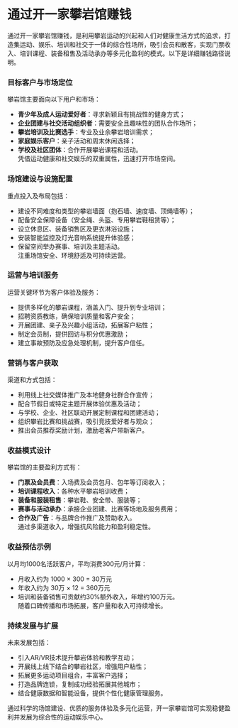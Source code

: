 # 通过开一家攀岩馆赚钱
通过开一家攀岩馆赚钱，是利用攀岩运动的兴起和人们对健康生活方式的追求，打造集运动、娱乐、培训和社交于一体的综合性场所，吸引会员和散客，实现门票收入、培训课程、装备租售及活动承办等多元化盈利的模式。以下是详细赚钱路径说明。

### 目标客户与市场定位  
攀岩馆主要面向以下用户和市场：  
* **青少年及成人运动爱好者**：寻求新颖且有挑战性的健身方式；  
* **企业团建与社交活动组织者**：需要安全且趣味性的团队合作场所；  
* **攀岩培训及比赛选手**：专业及业余攀岩培训需求；  
* **家庭娱乐客户**：亲子活动和周末休闲选择；  
* **学校及社区团体**：合作开展攀岩课程和活动。  
凭借运动健康和社交娱乐的双重属性，迅速打开市场空间。

### 场馆建设与设施配置  
重点投入及布局包括：  
* 建设不同难度和类型的攀岩墙面（抱石墙、速度墙、顶绳墙等）；  
* 配备安全保障设备（安全绳、头盔、专用攀岩鞋租赁等）；  
* 设立休息区、装备销售区及更衣淋浴设施；  
* 安装智能监控及灯光音响系统提升体验感；  
* 保留空间举办赛事、培训及主题活动。  
注重场馆安全、环境舒适及可持续运营。

### 运营与培训服务  
运营关键环节为客户体验及服务：  
* 提供多样化的攀岩课程，涵盖入门、提升到专业培训；  
* 招聘资质教练，确保培训质量和客户安全；  
* 开展团建、亲子及兴趣小组活动，拓展客户粘性；  
* 制定会员制，提供回访与积分优惠激励；  
* 建立事故预防及应急处理机制，提升客户信任。  

### 营销与客户获取  
渠道和方式包括：  
* 利用线上社交媒体推广及本地健身社群合作宣传；  
* 配合节假日或特定主题开展体验优惠及活动；  
* 与学校、企业、社区联动开展定制课程和团建活动；  
* 组织攀岩比赛和挑战赛，吸引竞技爱好者与观众；  
* 推出会员推荐奖励计划，激励老客户带新客户。  

### 收益模式设计  
攀岩馆的主要盈利方式有：  
* **门票及会员费**：入场费及会员包月、包年等订阅收入；  
* **培训课程收入**：各种水平攀岩培训收费；  
* **装备和服装租售**：攀岩鞋、安全带、服装等；  
* **赛事与活动承办**：承接企业团建、比赛等场地及服务费用；  
* **合作及广告**：与品牌合作推广及赞助收入。  
通过多渠道收入，增强抗风险能力和盈利稳定性。

### 收益预估示例  
以月均1000名活跃客户，平均消费300元/月计算：  
* 月收入约为 1000 × 300 = 30万元  
* 年收入约为 30万 × 12 = 360万元  
* 培训和装备销售可贡献约30%额外收入，年增约100万元。  
随着口碑传播和市场拓展，客户量和收入可持续增长。

### 持续发展与扩展  
未来发展包括：  
* 引入AR/VR技术提升攀岩体验和教学互动；  
* 开展线上线下结合的攀岩社区，增强用户粘性；  
* 拓展更多运动项目组合，丰富客户选择；  
* 打造品牌连锁，复制成功经验拓展其他城市；  
* 结合健康数据和智能设备，提供个性化健康管理服务。  

通过科学的场馆建设、优质的服务体验及多元化运营，开一家攀岩馆可实现稳健盈利并发展为综合性的运动娱乐中心。